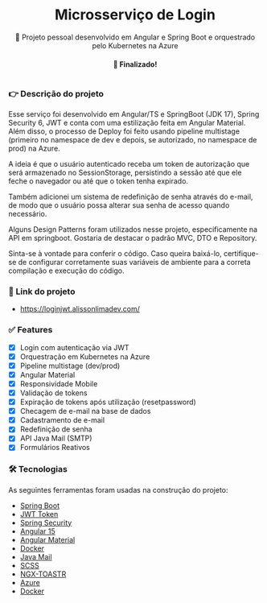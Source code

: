 <h1 align="center">Microsserviço de Login </h1>
<p align="center">🚀 Projeto pessoal desenvolvido em Angular e Spring Boot e orquestrado pelo Kubernetes na Azure</p>

<h4 align="center"> 
	 🐛 Finalizado!
</h4>

#
### 👉  Descrição do projeto

<p> Esse serviço foi desenvolvido em Angular/TS e SpringBoot (JDK 17), Spring Security 6, JWT e conta com uma estilização feita em Angular Material. Além disso, o processo de Deploy foi feito usando pipeline multistage (primeiro no namespace de dev e depois, se autorizado, no namespace de prod) na Azure.
 </p>
<p>A ideia é que o usuário autenticado receba um token de autorização que será armazenado no SessionStorage, persistindo a sessão até que ele feche o navegador ou até que o token tenha expirado.
</p>
<p> Também adicionei um sistema de redefinição de senha através do e-mail, de modo que o usuário possa alterar sua senha de acesso quando necessário.</p>

<p> Alguns Design Patterns foram utilizados nesse projeto, especificamente na API em springboot. Gostaria de destacar o padrão MVC, DTO e Repository.</p>

<p> Sinta-se à vontade para conferir o código. Caso queira baixá-lo, certifique-se de configurar corretamente suas variáveis de ambiente para a correta compilação e execução do código. </p>

### 🎁 Link do projeto

- https://loginjwt.alissonlimadev.com/
  
### ✅ Features

- [x] Login com autenticação via JWT
- [x] Orquestração em Kubernetes na Azure
- [x] Pipeline multistage (dev/prod)
- [x] Angular Material
- [x] Responsividade Mobile
- [x] Validação de tokens
- [x] Expiração de tokens após utilização (resetpassword)
- [x] Checagem de e-mail na base de dados
- [x] Cadastramento de e-mail
- [x] Redefinição de senha
- [x] API Java Mail (SMTP)
- [x] Formulários Reativos

### 🛠 Tecnologias

As seguintes ferramentas foram usadas na construção do projeto:

- [Spring Boot](https://spring.io/projects/spring-boot)
- [JWT Token](https://jwt.io/)
- [Spring Security](https://spring.io/projects/spring-security)
- [Angular 15](https://angular.io/)
- [Angular Material](https://material.angular.io/)
- [Docker](https://rxjs.dev/)
- [Java Mail](https://www.oracle.com/java/technologies/javamail-api.html)
- [SCSS](https://sass-lang.com/)
- [NGX-TOASTR](https://www.npmjs.com/package/ngx-toastr)
- [Azure](https://azure.com/)
- [Docker](https://hub.docker.com/)
